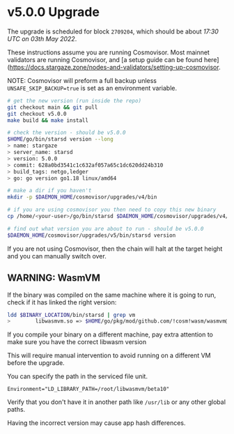 # v5.0.0 Upgrade

The upgrade is scheduled for block `2709204`, which should be about _17:30 UTC on 03th May 2022_.

These instructions assume you are running Cosmovisor. Most mainnet validators are running Cosmovisor, and [a setup guide can be found here](https://docs.stargaze.zone/nodes-and-validators/setting-up-cosmovisor.

NOTE: Cosmovisor will preform a full backup unless `UNSAFE_SKIP_BACKUP=true` is set as an environment variable.

```bash
# get the new version (run inside the repo)
git checkout main && git pull
git checkout v5.0.0
make build && make install

# check the version - should be v5.0.0
$HOME/go/bin/starsd version --long
> name: stargaze
> server_name: starsd
> version: 5.0.0
> commit: 628a0bd3541c1c632af057a65c1dc620dd24b310
> build_tags: netgo,ledger
> go: go version go1.18 linux/amd64

# make a dir if you haven't
mkdir -p $DAEMON_HOME/cosmovisor/upgrades/v4/bin

# if you are using cosmovisor you then need to copy this new binary
cp /home/<your-user>/go/bin/starsd $DAEMON_HOME/cosmovisor/upgrades/v4/bin

# find out what version you are about to run - should be v5.0.0
$DAEMON_HOME/cosmovisor/upgrades/v5/bin/starsd version

```

If you are not using Cosmovisor, then the chain will halt at the target height and you can manually switch over.

## WARNING: WasmVM

If the binary was compiled on the same machine where it is going to run, check if it has linked the right version:

```bash
ldd $BINARY_LOCATION/bin/starsd | grep vm
>        libwasmvm.so => $HOME/go/pkg/mod/github.com/!cosm!wasm/wasmvm@v1.0.0-beta10/api/libwasmvm.so

```

If you compile your binary on a different machine, pay extra attention to make sure you have the correct libwasm version

This will require manual intervention to avoid running on a different VM before the upgrade.

You can specify the path in the serviced file unit.

```
Environment="LD_LIBRARY_PATH=/root/libwasmvm/beta10"
```

Verify that you don't have it in another path like `/usr/lib` or any other global paths.

Having the incorrect version may cause app hash differences.
